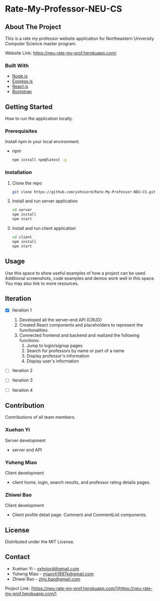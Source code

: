 # Rate-My-Professor-NEU-CS

<!-- ABOUT THE PROJECT -->

## About The Project

This is a rate my professor website application for Northeastern University Computer Science master program.

Website Link: https://neu-rate-my-prof.herokuapp.com/

### Built With

- [Node.js](https://nodejs.org/)
- [Express.js](https://expressjs.com/)
- [React.js](https://reactjs.org/)
- [Bootstrap](https://getbootstrap.com)

<!-- GETTING STARTED -->

## Getting Started

How to run the application locally.

### Prerequisites

Install npm in your local environment.

- npm
  ```sh
  npm install npm@latest -g
  ```

### Installation

1. Clone the repo
   ```sh
   git clone https://github.com/yxhniord/Rate-My-Professor-NEU-CS.git
   ```
2. Install and run server application
   ```sh
   cd server
   npm install
   npm start
   ```
3. Install and run client application
   ```sh
   cd client
   npm install
   npm start
   ```

<!-- USAGE EXAMPLES -->

## Usage

Use this space to show useful examples of how a project can be used. Additional screenshots, code examples and demos work well in this space. You may also link to more resources.

<!-- ROADMAP -->

## Iteration

- [x] Iteration 1

  1. Developed all the server-end API (CRUD)
  2. Created React components and placeholders to represent the functionalities
  3. Connected frontend and backend and realized the following functions:
     1. Jump to login/signup pages
     2. Search for professors by name or part of a name
     3. Display professor's information
     4. Display user's information


- [ ] Iteration 2
- [ ] Iteration 3
- [ ] Iteration 4

<!-- CONTRIBUTion -->

## Contribution

Contributions of all team members.

### Xuehan Yi

Server development

- server end API

### Yuheng Miao

Client development

- client home, login, search results, and professor rating details pages.

### Zhiwei Bao

Client development

- Client profile detail page. Comment and CommentList components.

<!-- LICENSE -->

## License

Distributed under the MIT License.

<!-- CONTACT -->

## Contact

- Xuehan Yi - yxhniord@gmail.com
- Yuheng Miao - miaoyh1997k@gmail.com
- Zhiwei Bao - zhiv.bao@gmail.com

Project Link: [https://neu-rate-my-prof.herokuapp.com/](https://neu-rate-my-prof.herokuapp.com/)
